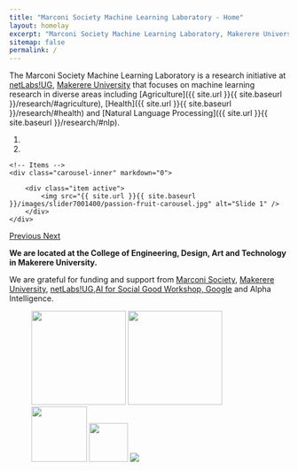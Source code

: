 ```yaml
---
title: "Marconi Society Machine Learning Laboratory - Home"
layout: homelay
excerpt: "Marconi Society Machine Learning Laboratory, Makerere University."
sitemap: false
permalink: /
---
```


The Marconi Society Machine Learning Laboratory is a research initiative at [netLabs!UG](http://www.netlabsug.org/),
[Makerere University](https://www.mak.ac.ug/) that focuses on machine learning research in diverse areas including [Agriculture]({{ site.url }}{{ site.baseurl }}/research/#agriculture), [Health]({{ site.url }}{{ site.baseurl }}/research/#health) and [Natural Language Processing]({{ site.url }}{{ site.baseurl }}/research/#nlp).


<div markdown="0" id="carousel" class="carousel slide" data-ride="carousel" data-interval="5000" data-pause="hover" >
    <!-- Menu -->
    <ol class="carousel-indicators">
        <li data-target="#carousel" data-slide-to="0" class="active"></li>
        <li data-target="#carousel" data-slide-to="1"></li>
        <!-- <li data-target="#carousel" data-slide-to="2"></li> -->
        <!-- <li data-target="#carousel" data-slide-to="3"></li> -->
        <!-- <li data-target="#carousel" data-slide-to="4"></li> -->
        <!-- <li data-target="#carousel" data-slide-to="5"></li> -->
        <!-- <li data-target="#carousel" data-slide-to="6"></li> -->
    </ol>

    <!-- Items -->
    <div class="carousel-inner" markdown="0">

        <div class="item active">
            <img src="{{ site.url }}{{ site.baseurl }}/images/slider7001400/passion-fruit-carousel.jpg" alt="Slide 1" />
        </div>
    </div>
  <a class="left carousel-control" href="#carousel" role="button" data-slide="prev">
    <span class="glyphicon glyphicon-chevron-left" aria-hidden="true"></span>
    <span class="sr-only">Previous</span>
  </a>
  <a class="right carousel-control" href="#carousel" role="button" data-slide="next">
    <span class="glyphicon glyphicon-chevron-right" aria-hidden="true"></span>
    <span class="sr-only">Next</span>
  </a>
</div>

**We are located at the College of Engineering, Design, Art and Technology in Makerere University.**

We are grateful for funding and support from [Marconi Society](https://marconisociety.org/), [Makerere University](https://www.mak.ac.ug/), [netLabs!UG](http://www.netlabsug.org/),[AI for Social Good Workshop, Google](https://sites.google.com/view/aiforsocialgoodworkshop/home) and Alpha Intelligence.

<figure class="fourth">
  <img src="{{ site.url }}{{ site.baseurl }}/images/logopic/Marconi.png" style="width: 170px">
  <img src="{{ site.url }}{{ site.baseurl }}/images/logopic/cropped-netLabsUG-small.png" style="width: 170px">
  <img src="{{ site.url }}{{ site.baseurl }}/images/logopic/mak-logo-sm.png" style="width: 100px">
  <img src="{{ site.url }}{{ site.baseurl }}/images/logopic/ai.png" style="width: 70px">
  <img src="https://upload.wikimedia.org/wikipedia/commons/thumb/5/53/Google_%22G%22_Logo.svg/1200px-Google_%22G%22_Logo.svg.png">
</figure>
